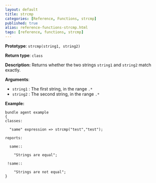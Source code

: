 ```yaml
---
layout: default
title: strcmp
categories: [Reference, Functions, strcmp]
published: true
alias: reference-functions-strcmp.html
tags: [reference, functions, strcmp]
---
```


**Prototype**: `strcmp(string1, string2)`

**Return type**: `class`

**Description:** Returns whether the two strings `string1` and `string2` match 
exactly.

**Arguments**:

* `string1` : The first string, in the range `.*`
* `string2` : The second string, in the range `.*`

**Example:**

```cf3
bundle agent example
{     
classes:

  "same" expression => strcmp("test","test");

reports:

  same::

    "Strings are equal";

 !same::

    "Strings are not equal";
}
```
